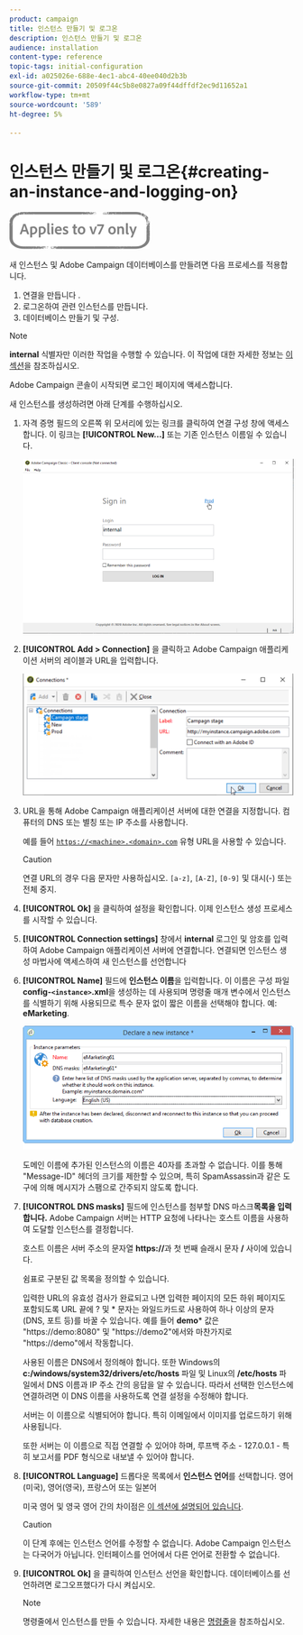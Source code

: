 ```yaml
---
product: campaign
title: 인스턴스 만들기 및 로그온
description: 인스턴스 만들기 및 로그온
audience: installation
content-type: reference
topic-tags: initial-configuration
exl-id: a025026e-688e-4ec1-abc4-40ee040d2b3b
source-git-commit: 20509f44c5b8e0827a09f44dffdf2ec9d11652a1
workflow-type: tm+mt
source-wordcount: '589'
ht-degree: 5%

---
```


# 인스턴스 만들기 및 로그온{#creating-an-instance-and-logging-on}

![](../../assets/v7-only.svg)

새 인스턴스 및 Adobe Campaign 데이터베이스를 만들려면 다음 프로세스를 적용합니다.

1. 연결을 만듭니다 .
1. 로그온하여 관련 인스턴스를 만듭니다.
1. 데이터베이스 만들기 및 구성.

>[!NOTE]
>
>**internal** 식별자만 이러한 작업을 수행할 수 있습니다. 이 작업에 대한 자세한 정보는 [이 섹션](../../installation/using/configuring-campaign-server.md#internal-identifier)을 참조하십시오.

Adobe Campaign 콘솔이 시작되면 로그인 페이지에 액세스합니다.

새 인스턴스를 생성하려면 아래 단계를 수행하십시오.

1. 자격 증명 필드의 오른쪽 위 모서리에 있는 링크를 클릭하여 연결 구성 창에 액세스합니다. 이 링크는 **[!UICONTROL New...]** 또는 기존 인스턴스 이름일 수 있습니다.

   ![](assets/s_ncs_install_define_connection_01.png)

1. **[!UICONTROL Add > Connection]** 을 클릭하고 Adobe Campaign 애플리케이션 서버의 레이블과 URL을 입력합니다.

   ![](assets/s_ncs_install_define_connection_02.png)

1. URL을 통해 Adobe Campaign 애플리케이션 서버에 대한 연결을 지정합니다. 컴퓨터의 DNS 또는 별칭 또는 IP 주소를 사용합니다.

   예를 들어 [`https://<machine>.<domain>.com`](https://myserver.adobe.com) 유형 URL을 사용할 수 있습니다.

   >[!CAUTION]
   >
   >연결 URL의 경우 다음 문자만 사용하십시오. `[a-z]`, `[A-Z]`, `[0-9]` 및 대시(-) 또는 전체 중지.

1. **[!UICONTROL Ok]** 을 클릭하여 설정을 확인합니다. 이제 인스턴스 생성 프로세스를 시작할 수 있습니다.
1. **[!UICONTROL Connection settings]** 창에서 **internal** 로그인 및 암호를 입력하여 Adobe Campaign 애플리케이션 서버에 연결합니다. 연결되면 인스턴스 생성 마법사에 액세스하여 새 인스턴스를 선언합니다
1. **[!UICONTROL Name]** 필드에 **인스턴스 이름**&#x200B;을 입력합니다. 이 이름은 구성 파일 **config-`<instance>`.xml**&#x200B;을 생성하는 데 사용되며 명령줄 매개 변수에서 인스턴스를 식별하기 위해 사용되므로 특수 문자 없이 짧은 이름을 선택해야 합니다. 예: **eMarketing**.

   ![](assets/s_ncs_install_create_instance.png)

   도메인 이름에 추가된 인스턴스의 이름은 40자를 초과할 수 없습니다. 이를 통해 &quot;Message-ID&quot; 헤더의 크기를 제한할 수 있으며, 특히 SpamAssassin과 같은 도구에 의해 메시지가 스팸으로 간주되지 않도록 합니다.

1. **[!UICONTROL DNS masks]** 필드에 인스턴스를 첨부할 DNS 마스크&#x200B;**목록을 입력합니다.** Adobe Campaign 서버는 HTTP 요청에 나타나는 호스트 이름을 사용하여 도달할 인스턴스를 결정합니다.

   호스트 이름은 서버 주소의 문자열 **https://**&#x200B;과 첫 번째 슬래시 문자 **/** 사이에 있습니다.

   쉼표로 구분된 값 목록을 정의할 수 있습니다.

   입력한 URL의 유효성 검사가 완료되고 나면 입력한 페이지의 모든 하위 페이지도 포함되도록 URL 끝에 ? 및 * 문자는 와일드카드로 사용하여 하나 이상의 문자(DNS, 포트 등)를 바꿀 수 있습니다. 예를 들어 **demo*** 값은 &quot;https://demo:8080&quot; 및 &quot;https://demo2&quot;에서와 마찬가지로 &quot;https://demo&quot;에서 작동합니다.

   사용된 이름은 DNS에서 정의해야 합니다. 또한 Windows의 **c:/windows/system32/drivers/etc/hosts** 파일 및 Linux의 **/etc/hosts** 파일에서 DNS 이름과 IP 주소 간의 응답을 알 수 있습니다. 따라서 선택한 인스턴스에 연결하려면 이 DNS 이름을 사용하도록 연결 설정을 수정해야 합니다.

   서버는 이 이름으로 식별되어야 합니다. 특히 이메일에서 이미지를 업로드하기 위해 사용됩니다.

   또한 서버는 이 이름으로 직접 연결할 수 있어야 하며, 루프백 주소 - 127.0.0.1 - 특히 보고서를 PDF 형식으로 내보낼 수 있어야 합니다.

1. **[!UICONTROL Language]** 드롭다운 목록에서 **인스턴스 언어**&#x200B;를 선택합니다. 영어(미국), 영어(영국), 프랑스어 또는 일본어

   미국 영어 및 영국 영어 간의 차이점은 [이 섹션에 설명되어 있습니다](../../platform/using/adobe-campaign-workspace.md#date-and-time).

   >[!CAUTION]
   >
   >이 단계 후에는 인스턴스 언어를 수정할 수 없습니다. Adobe Campaign 인스턴스는 다국어가 아닙니다. 인터페이스를 언어에서 다른 언어로 전환할 수 없습니다.

1. **[!UICONTROL Ok]** 을 클릭하여 인스턴스 선언을 확인합니다. 데이터베이스를 선언하려면 로그오프했다가 다시 켜십시오.

   >[!NOTE]
   >
   >명령줄에서 인스턴스를 만들 수 있습니다. 자세한 내용은 [명령줄](../../installation/using/command-lines.md)을 참조하십시오.
